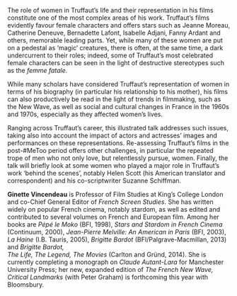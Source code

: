 

The role of women in Truffaut’s life and their representation in his films constitute one of the most complex areas of his work. Truffaut’s films  
evidently favour female characters and offers stars such as Jeanne Moreau, Catherine Deneuve, Bernadette Lafont, Isabelle Adjani, Fanny Ardant and others, memorable leading parts. Yet, while many of these women are put on a pedestal as ‘magic’ creatures, there is often, at the same time, a dark undercurrent to their roles; indeed, some of Truffaut’s most celebrated female characters can be seen in the light of destructive stereotypes such as the _femme fatale_.

While many scholars have considered Truffaut’s representation of women in terms of his biography (in particular his relationship to his mother), his films can also productively be read in the light of trends in filmmaking, such as the New Wave, as well as social and cultural changes in France in the 1960s and 1970s, especially as they affected women’s lives.

Ranging across Truffaut’s career, this illustrated talk addresses such issues, taking also into account the impact of actors and actresses’ images and performances on these representations. Re-assessing Truffaut’s films in the post-#MeToo period offers other challenges, in particular the repeated trope of men who not only love, but relentlessly pursue, women. Finally, the talk will briefly look at some women who played a major role in Truffaut’s work ‘behind the scenes’, notably Helen Scott (his American translator and correspondent) and his co-scriptwriter Suzanne Schiffman.  


**Ginette Vincendeau** is Professor of Film Studies at King’s College London and co-Chief General Editor of _French Screen Studies_. She has written widely on popular French cinema, notably stardom, as well as edited and contributed to several volumes on French and European film. Among her books are _Pépé le Moko_ (BFI, 1998), _Stars and Stardom in French Cinema_ (Continuum, 2000), _Jean-Pierre Melville: An American in Paris_ (BFI, 2003), _La Haine_ (I.B. Tauris, 2005), _Brigitte Bardot_ (BFI/Palgrave-Macmillan, 2013) and _Brigitte Bardot,  
The Life, The Legend, The Movies_ (Carlton and Gründ, 2014). She is currently completing a monograph on _Claude Autant-Lara_ for Manchester University Press; her new, expanded edition of _The French New Wave, Critical Landmarks_ (with Peter Graham) is forthcoming this year with Bloomsbury.
<br><br>
<!--stackedit_data:
eyJoaXN0b3J5IjpbMTA2OTE5MDExMV19
-->